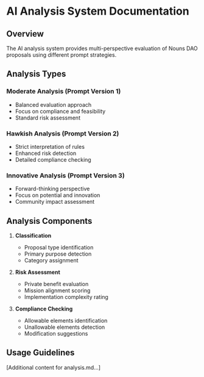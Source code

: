 # AI Analysis System Documentation

## Overview

The AI analysis system provides multi-perspective evaluation of Nouns DAO proposals using different prompt strategies.

## Analysis Types

### Moderate Analysis (Prompt Version 1)
- Balanced evaluation approach
- Focus on compliance and feasibility
- Standard risk assessment

### Hawkish Analysis (Prompt Version 2)
- Strict interpretation of rules
- Enhanced risk detection
- Detailed compliance checking

### Innovative Analysis (Prompt Version 3)
- Forward-thinking perspective
- Focus on potential and innovation
- Community impact assessment

## Analysis Components

1. **Classification**
   - Proposal type identification
   - Primary purpose detection
   - Category assignment

2. **Risk Assessment**
   - Private benefit evaluation
   - Mission alignment scoring
   - Implementation complexity rating

3. **Compliance Checking**
   - Allowable elements identification
   - Unallowable elements detection
   - Modification suggestions

## Usage Guidelines

[Additional content for analysis.md...] 